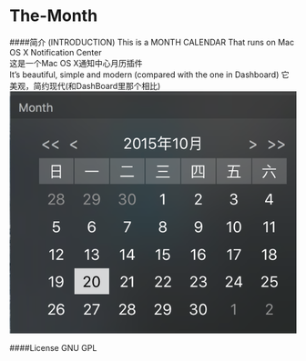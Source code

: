 # The-Month
####简介 (INTRODUCTION)
This is a MONTH CALENDAR That runs on Mac OS X Notification Center  
这是一个Mac OS X通知中心月历插件  
It’s beautiful, simple and modern (compared with the one in Dashboard) 
它美观，简约现代(和DashBoard里那个相比)
![Preview](https://raw.githubusercontent.com/ExTEnS10N/The-Month/master/preview.png)

####License
GNU GPL
